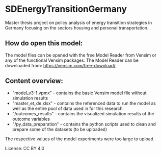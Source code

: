 # SDEnergyTransitionGermany
Master thesis project on policy analysis of energy transition strategies in Germany focusing on the sectors housing and personal transportation.

## How do open this model:
The model files can be opened with the free Model Reader from Vensim or any of the functional Vensim packages. 
The Model Reader can be downloaded from: https://vensim.com/free-download/

## Content overview:
- "model_v3-1.vpmx" - contains the basic Vensim model file without simulation results
- "master_et_de.xlsx" - contains the referenced data to run the model as well as the entire pool of data used in for this research
- "/outcomes_results" - contains the visualized simulation results of the outcome variables
- "/py_data_preparation" - contains the python scripts used to clean and prepare some of the datasets (to be uploaded)

The respective values of the model experiments were too large to upload.

License: CC BY 4.0
